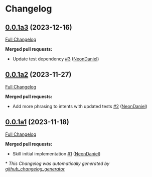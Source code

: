 # Changelog

## [0.0.1a3](https://github.com/NeonGeckoCom/skill-core_ready/tree/0.0.1a3) (2023-12-16)

[Full Changelog](https://github.com/NeonGeckoCom/skill-core_ready/compare/0.0.1a2...0.0.1a3)

**Merged pull requests:**

- Update test dependency [\#3](https://github.com/NeonGeckoCom/skill-core_ready/pull/3) ([NeonDaniel](https://github.com/NeonDaniel))

## [0.0.1a2](https://github.com/NeonGeckoCom/skill-core_ready/tree/0.0.1a2) (2023-11-27)

[Full Changelog](https://github.com/NeonGeckoCom/skill-core_ready/compare/0.0.1a1...0.0.1a2)

**Merged pull requests:**

- Add more phrasing to intents with updated tests [\#2](https://github.com/NeonGeckoCom/skill-core_ready/pull/2) ([NeonDaniel](https://github.com/NeonDaniel))

## [0.0.1a1](https://github.com/NeonGeckoCom/skill-core_ready/tree/0.0.1a1) (2023-11-18)

[Full Changelog](https://github.com/NeonGeckoCom/skill-core_ready/compare/6c2a65ef396bee4c9614b1e7ed4e7d5305b2b87b...0.0.1a1)

**Merged pull requests:**

- Skill initial implementation [\#1](https://github.com/NeonGeckoCom/skill-core_ready/pull/1) ([NeonDaniel](https://github.com/NeonDaniel))



\* *This Changelog was automatically generated by [github_changelog_generator](https://github.com/github-changelog-generator/github-changelog-generator)*

